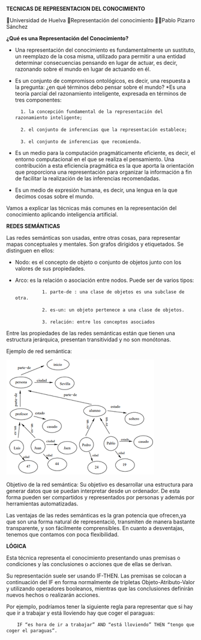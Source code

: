 **TECNICAS DE REPRESENTACION DEL CONOCIMIENTO**

🏫Universidad de Huelva
📖Representación del conocimiento
👨‍🎓Pablo Pizarro Sánchez

**¿Qué es una Representación del Conocimiento?**

* Una representación del conocimiento es fundamentalmente un sustituto, un reemplazo de la cosa misma, utilizado para permitir a una entidad determinar consecuencias pensando en lugar de actuar, es decir, razonando sobre el mundo en lugar de actuando en él.
* Es un conjunto de compromisos ontológicos, es decir, una respuesta a la pregunta: ¿en qué términos debo pensar sobre el mundo?
*Es una teoría parcial del razonamiento inteligente, expresada en términos de tres componentes:

        1. la concepción fundamental de la representación del razonamiento inteligente;
        
        2. el conjunto de inferencias que la representación establece; 
        
        3. el conjunto de inferencias que recomienda.
        
* Es un medio para la computación pragmáticamente eficiente, es decir, el entorno computacional en el que se realiza el pensamiento. Una contribución a esta eficiencia pragmática es la que aporta la orientación que proporciona una representación para organizar la información a fin de facilitar la realización de las inferencias recomendadas.
* Es un medio de expresión humana, es decir, una lengua en la que decimos cosas sobre el mundo.

Vamos a explicar las técnicas más comunes en la representación del conocimiento aplicando inteligencia artificial.

**REDES SEMÁNTICAS**

Las redes semánticas son usadas, entre otras cosas, para representar mapas conceptuales y mentales.
Son grafos dirigidos y etiquetados. Se distinguen en ellos:

* Nodo: es el concepto de objeto o conjunto de objetos junto con los valores de sus propiedades.
* Arco: es la relación o asociación entre nodos. Puede ser de varios tipos:     

                1. parte-de : una clase de objetos es una subclase de otra.
                
                2. es-un: un objeto pertenece a una clase de objetos.
                
                3. relación: entre los conceptos asociados
                
Entre las propiedades de las redes semánticas están que tienen una estructura jerárquica, presentan transitividad y no son monótonas.

Ejemplo de red semántica:

![alt text](https://github.com/Pablo942/RC-2020-Pablo-Pizarro-Sanchez/blob/master/Captura1.PNG)

Objetivo de la red semántica: 
Su objetivo es desarrollar una estructura para generar datos que se puedan interpretar desde un ordenador. De esta forma pueden ser compartidos y representados por personas y además por herramientas automatizadas.

Las ventajas de las redes semánticas es la gran potencia que ofrecen,ya que son una forma natural de representació, transmiten de manera bastante transparente, y son fácilmente comprensibles. 
En cuanto a desventajas, tenemos que contamos con poca flexibilidad.

**LÓGICA**

Esta técnica representa el conocimiento presentando unas premisas o condiciones y las conclusiones o acciones que de ellas se derivan. 

Su representación suele ser usando IF-THEN. 
Las premisas se colocan a continuación del IF en forma normalmente de tripletas Objeto-Atributo-Valor y utilizando operadores booleanos, mientras que las conclusiones definirán nuevos hechos o realizarán acciones. 

Por ejemplo, podríamos tener la siguiente regla para representar que si hay que ir a trabajar y está lloviendo hay que coger el paraguas: 

        IF “es hora de ir a trabajar” AND “está lloviendo” THEN “tengo que coger el paraguas”.
